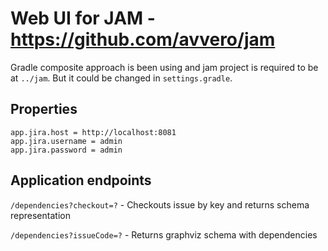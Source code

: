 # Web UI for JAM - https://github.com/avvero/jam

Gradle composite approach is been using and jam project is required to be at `../jam`. 
But it could be changed in `settings.gradle`.

## Properties

```properties
app.jira.host = http://localhost:8081
app.jira.username = admin
app.jira.password = admin
```

## Application endpoints

`/dependencies?checkout=?` - Checkouts issue by key and returns schema representation

`/dependencies?issueCode=?` - Returns graphviz schema with dependencies